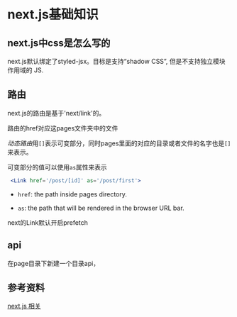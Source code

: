 # next.js基础知识

## next.js中css是怎么写的

next.js默认绑定了styled-jsx。目标是支持“shadow CSS”, 但是不支持独立模块作用域的 JS.

## 路由

next.js的路由是基于'next/link'的。

路由的href对应这pages文件夹中的文件

*动态路由*用`[]`表示可变部分，同时pages里面的对应的目录或者文件的名字也是`[]`来表示。

可变部分的值可以使用`as`属性来表示

```jsx
 <Link href='/post/[id]' as='/post/first'>
```

- `href`: the path inside pages directory.

- `as`: the path that will be rendered in the browser URL bar.

next的Link默认开启prefetch

## api

在page目录下新建一个目录api，

## 参考资料

[next.js 相关](https://github.com/cisen/blog/issues/369)
